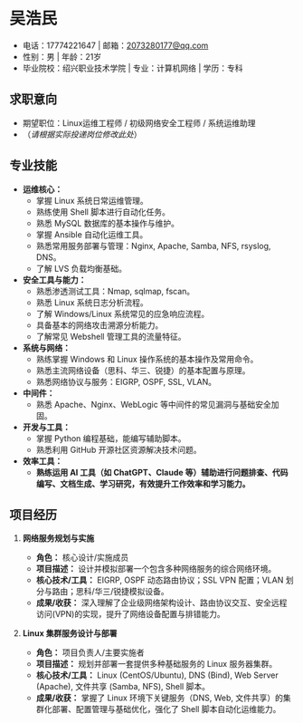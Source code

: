 # 吴浩民
*   电话：17774221647 | 邮箱：2073280177@qq.com
*   性别：男 | 年龄：21岁
*   毕业院校：绍兴职业技术学院 | 专业：计算机网络 | 学历：专科

## 求职意向
*   期望职位：Linux运维工程师 / 初级网络安全工程师 / 系统运维助理
*   （*请根据实际投递岗位修改此处*）

## 专业技能

*   **运维核心：**
    *   掌握 Linux 系统日常运维管理。
    *   熟练使用 Shell 脚本进行自动化任务。
    *   熟悉 MySQL 数据库的基本操作与维护。
    *   掌握 Ansible 自动化运维工具。
    *   熟悉常用服务部署与管理：Nginx, Apache, Samba, NFS, rsyslog, DNS。
    *   了解 LVS 负载均衡基础。
*   **安全工具与能力：**
    *   熟悉渗透测试工具：Nmap, sqlmap, fscan。
    *   熟悉 Linux 系统日志分析流程。
    *   了解 Windows/Linux 系统常见的应急响应流程。
    *   具备基本的网络攻击溯源分析能力。
    *   了解常见 Webshell 管理工具的流量特征。
*   **系统与网络：**
    *   熟练掌握 Windows 和 Linux 操作系统的基本操作及常用命令。
    *   熟悉主流网络设备（思科、华三、锐捷）的基本配置与原理。
    *   熟悉网络协议与服务：EIGRP, OSPF, SSL, VLAN。
*   **中间件：**
    *   熟悉 Apache、Nginx、WebLogic 等中间件的常见漏洞与基础安全加固。
*   **开发与工具：**
    *   掌握 Python 编程基础，能编写辅助脚本。
    *   熟悉利用 GitHub 开源社区资源解决技术问题。
*   **效率工具：**
    *   **熟练运用 AI 工具（如 ChatGPT、Claude 等）辅助进行问题排查、代码编写、文档生成、学习研究，有效提升工作效率和学习能力。**

## 项目经历

1.  **网络服务规划与实施**
    *   **角色：** 核心设计/实施成员
    *   **项目描述：** 设计并模拟部署一个包含多种网络服务的综合网络环境。
    *   **核心技术/工具：** EIGRP, OSPF 动态路由协议；SSL VPN 配置；VLAN 划分与路由；思科/华三/锐捷模拟设备。
    *   **成果/收获：** 深入理解了企业级网络架构设计、路由协议交互、安全远程访问(VPN)的实现，提升了网络设备配置与排错能力。

2.  **Linux 集群服务设计与部署**
    *   **角色：** 项目负责人/主要实施者
    *   **项目描述：** 规划并部署一套提供多种基础服务的 Linux 服务器集群。
    *   **核心技术/工具：** Linux (CentOS/Ubuntu), DNS (Bind), Web Server (Apache), 文件共享 (Samba, NFS), Shell 脚本。
    *   **成果/收获：** 掌握了 Linux 环境下关键服务（DNS, Web, 文件共享）的集群化部署、配置管理与基础优化，强化了 Shell 脚本自动化运维能力。